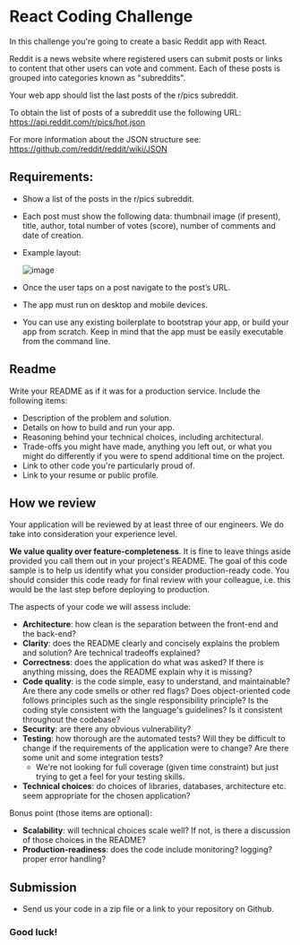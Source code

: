 # React Coding Challenge

In this challenge you're going to create a basic Reddit app with React.

Reddit is a news website where registered users can submit posts or links to content that other users can vote and comment. Each of these posts is grouped into categories known as "subreddits".

Your web app should list the last posts of the r/pics subreddit.

To obtain the list of posts of a subreddit use the following URL:
https://api.reddit.com/r/pics/hot.json

For more information about the JSON structure see:
https://github.com/reddit/reddit/wiki/JSON 

## Requirements:

* Show a list of the posts in the r/pics subreddit.
* Each post must show the following data: thumbnail image (if present), title, author, total number of votes (score), number of comments and date of creation.
* Example layout:

  ![image](https://user-images.githubusercontent.com/636075/44457253-08f22600-a603-11e8-9df2-6db2ea49b222.png)
* Once the user taps on a post navigate to the post’s URL.
* The app must run on desktop and mobile devices.
* You can use any existing boilerplate to bootstrap your app, or build your app from scratch. Keep in mind that the app must be easily executable from the command line.

Readme
------

Write your README as if it was for a production service. Include the following items:

* Description of the problem and solution.
* Details on how to build and run your app.
* Reasoning behind your technical choices, including architectural. 
* Trade-offs you might have made, anything you left out, or what you might do differently if you were to spend additional time on the project.
* Link to other code you're particularly proud of.
* Link to your resume or public profile.

How we review
-------------

Your application will be reviewed by at least three of our engineers. We do take into consideration your experience level.

**We value quality over feature-completeness**. It is fine to leave things aside provided you call them out in your project's README. The goal of this code sample is to help us identify what you consider production-ready code. You should consider this code ready for final review with your colleague, i.e. this would be the last step before deploying to production.

The aspects of your code we will assess include:

* **Architecture**: how clean is the separation between the front-end and the back-end?
* **Clarity**: does the README clearly and concisely explains the problem and solution? Are technical tradeoffs explained?
* **Correctness**: does the application do what was asked? If there is anything missing, does the README explain why it is missing?
* **Code quality**: is the code simple, easy to understand, and maintainable?  Are there any code smells or other red flags? Does object-oriented code follows principles such as the single responsibility principle? Is the coding style consistent with the language's guidelines? Is it consistent throughout the codebase?
* **Security**: are there any obvious vulnerability?
* **Testing**: how thorough are the automated tests? Will they be difficult to change if the requirements of the application were to change? Are there some unit and some integration tests?
	* We're not looking for full coverage (given time constraint) but just trying to get a feel for your testing skills.
* **Technical choices**: do choices of libraries, databases, architecture etc. seem appropriate for the chosen application?

Bonus point (those items are optional):

* **Scalability**: will technical choices scale well? If not, is there a discussion of those choices in the README? 
* **Production-readiness**: does the code include monitoring? logging? proper error handling?

Submission
-------------

* Send us your code in a zip file or a link to your repository on Github.

### Good luck!

